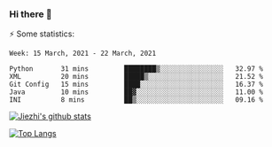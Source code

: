 ### Hi there 👋

⚡ Some statistics:

<!--START_SECTION:waka-->
```text
Week: 15 March, 2021 - 22 March, 2021

Python       31 mins         ████████▒░░░░░░░░░░░░░░░░   32.97 % 
XML          20 mins         █████▒░░░░░░░░░░░░░░░░░░░   21.52 % 
Git Config   15 mins         ████░░░░░░░░░░░░░░░░░░░░░   16.37 % 
Java         10 mins         ██▓░░░░░░░░░░░░░░░░░░░░░░   11.00 % 
INI          8 mins          ██▒░░░░░░░░░░░░░░░░░░░░░░   09.16 % 
```
<!--END_SECTION:waka-->

[![Jiezhi's github stats](https://github-readme-stats.vercel.app/api?username=Jiezhi&show_icons=true)](https://github.com/Jiezhi/github-readme-stats)

[![Top Langs](https://github-readme-stats.vercel.app/api/top-langs/?username=Jiezhi&hide=javascript,html)](https://github.com/Jiezhi/github-readme-stats)
<!--
**Jiezhi/Jiezhi** is a ✨ _special_ ✨ repository because its `README.md` (this file) appears on your GitHub profile.

Here are some ideas to get you started:

- 🔭 I’m currently working on ...
- 🌱 I’m currently learning ...
- 👯 I’m looking to collaborate on ...
- 🤔 I’m looking for help with ...
- 💬 Ask me about ...
- 📫 How to reach me: ...
- 😄 Pronouns: ...
- ⚡ Fun fact: ...
-->

